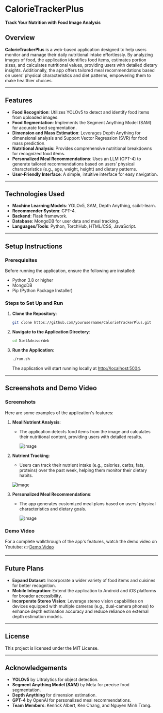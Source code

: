 # **CalorieTrackerPlus**

**Track Your Nutrition with Food Image Analysis**

## **Overview**

**CalorieTrackerPlus** is a web-based application designed to help users monitor and manage their daily nutritional intake effortlessly. By analyzing images of food, the application identifies food items, estimates portion sizes, and calculates nutritional values, providing users with detailed dietary insights. Additionally, the app offers tailored meal recommendations based on users’ physical characteristics and diet patterns, empowering them to make healthier choices.

---

## **Features**

- **Food Recognition**: Utilizes YOLOv5 to detect and identify food items from uploaded images.
- **Food Segmentation**: Implements the Segment Anything Model (SAM) for accurate food segmentation.
- **Dimension and Mass Estimation**: Leverages Depth Anything for dimensional analysis and Support Vector Regression (SVR) for food mass prediction.
- **Nutritional Analysis**: Provides comprehensive nutritional breakdowns for recognized food items.
- **Personalized Meal Recommendations**: Uses an LLM (GPT-4) to generate tailored recommendations based on users’ physical characteristics (e.g., age, weight, height) and dietary patterns.
- **User-Friendly Interface**: A simple, intuitive interface for easy navigation.

---

## **Technologies Used**

- **Machine Learning Models**: YOLOv5, SAM, Depth Anything, scikit-learn.
- **Recommender System**: GPT-4.
- **Backend**: Flask framework.
- **Database**: MongoDB for user data and meal tracking.
- **Languages/Tools**: Python, TorchHub, HTML/CSS, JavaScript.

---

## **Setup Instructions**

### **Prerequisites**

Before running the application, ensure the following are installed:

- Python 3.8 or higher
- MongoDB
- Pip (Python Package Installer)

### **Steps to Set Up and Run**

1. **Clone the Repository**:
   ```bash
   git clone https://github.com/yourusername/CalorieTrackerPlus.git
   ```
2. **Navigate to the Application Directory**:
   ```bash
   cd DietAdvisorWeb
   ```
3. **Run the Application**:
   ```bash
   ./run.sh
   ```
   The application will start running locally at [http://localhost:5004](http://localhost:5004).

---

## **Screenshots and Demo Video**

### **Screenshots**

Here are some examples of the application's features:

1. **Meal Nutrient Analysis**:

   - The application detects food items from the image and calculates their nutritional content, providing users with detailed results.

     ![image](https://github.com/user-attachments/assets/12d89845-3d7d-491a-a7ef-c30c417e97ee)

2. **Nutrient Tracking**:

   - Users can track their nutrient intake (e.g., calories, carbs, fats, proteins) over the past week, helping them monitor their dietary habits.

   ![image](https://github.com/user-attachments/assets/e9fc90de-f95b-4eb2-b03e-68b7a54dd409)

3. **Personalized Meal Recommendations**:
   - The app generates customized meal plans based on users' physical characteristics and dietary goals.

     ![image](https://github.com/user-attachments/assets/d5388bbe-9861-4125-b91c-c7126499f0b0)

### **Demo Video**

For a complete walkthrough of the app's features, watch the demo video on Youtube: 👉[Demo Video](https://www.youtube.com/watch?v=GW8UuorKOcc)

---

## **Future Plans**

- **Expand Dataset**: Incorporate a wider variety of food items and cuisines for better recognition.
- **Mobile Integration**: Extend the application to Android and iOS platforms for broader accessibility.
- **Incorporate Stereo Vision**: Leverage stereo vision capabilities on devices equipped with multiple cameras (e.g., dual-camera phones) to enhance depth estimation accuracy and reduce reliance on external depth estimation models.

---

## **License**

This project is licensed under the MIT License.

---

## **Acknowledgements**

- **YOLOv5** by Ultralytics for object detection.
- **Segment Anything Model (SAM)** by Meta for precise food segmentation.
- **Depth Anything** for dimension estimation.
- **GPT-4** by OpenAI for personalized meal recommendations.
- **Team Members**: Kenrick Albert, Ken Chang, and Nguyen Minh Trang.
